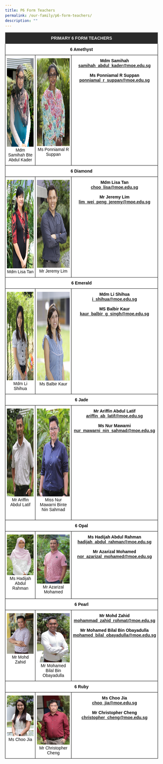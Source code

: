 ```yaml
---
title: P6 Form Teachers
permalink: /our-family/p6-form-teachers/
description: ""
---
```

<style type="text/css">
.tg  {border-collapse:collapse;border-spacing:0;}
.tg td{border-color:black;border-style:solid;border-width:1px;font-family:Arial, sans-serif;font-size:14px;
  overflow:hidden;padding:10px 5px;word-break:normal;}
.tg th{border-color:black;border-style:solid;border-width:1px;font-family:Arial, sans-serif;font-size:14px;
  font-weight:normal;overflow:hidden;padding:10px 5px;word-break:normal;}
.tg .tg-fma3{background-color:#FFF;color:#050505;text-align:center;vertical-align:middle}
.tg .tg-8zvm{background-color:#2A2A2A;border-color:inherit;color:#EEE;font-weight:bold;text-align:center;vertical-align:middle}
.tg .tg-qn16{background-color:#FFF;color:#050505;font-weight:bold;text-align:center;vertical-align:top}
.tg .tg-v9jf{background-color:#FFF;color:#050505;text-align:center;vertical-align:top}
</style>
<table class="tg">
<thead>
  <tr>
    <th class="tg-8zvm" colspan="3"><span style="color:#EEE;background-color:#2A2A2A">PRIMARY 6 FORM TEACHERS</span></th>
  </tr>
</thead>
<tbody>
  <tr>
    <td class="tg-qn16" colspan="3"><strong> 6 Amethyst</strong></td>
  </tr>
  <tr>
    <td class="tg-v9jf"><img src="/images/Mdm Samihah Bte Abdul Kader.jpeg" alt="Mdm Samihah Bte Abdul Kader.JPEG" width="193" height="290">Mdm Samihah Bte Abdul Kader<br></td>
    <td class="tg-v9jf"><img src="/images/Ms Ponniamal R Suppan.jpeg" alt="Ms Ponniamal R Suppan.JPEG" width="191" height="288">Ms Ponniamal R Suppan</td>
    <td class="tg-qn16"><strong> Mdm Samihah</strong><br><a href="mailto:samihah_abdul_kader@moe.edu.sg">samihah_abdul_kader@moe.edu.sg</a><br><br><strong>Ms Ponniamal R Suppan</strong><br><a href="mailto:ponniamal_r_suppan@moe.edu.sg">ponniamal_r_suppan@moe.edu.sg</a></td>
  </tr>
  <tr>
    <td class="tg-fma3" colspan="3"><strong>  6 Diamond </strong> </td>
  </tr>
  <tr>
    <td class="tg-v9jf"><img src="/images/Mrs Lisa Choo.jpeg" alt="Mrs Lisa Choo.JPEG" width="194" height="290">Mdm Lisa Tan<br></td>
    <td class="tg-v9jf"><img src="/images/Mr Jeremy Lim.jpeg" alt="Mr Jeremy Lim.jpeg" width="192" height="288">Mr Jeremy Lim</td>
    <td class="tg-qn16"><strong>Mdm Lisa Tan</strong><br><a href="mailto:choo_lisa@moe.edu.sg">choo_lisa@moe.edu.sg</a><br><br><strong>Mr Jeremy Lim</strong><br><a href="mailto:lim_wei_peng_jeremy@moe.edu.sg">lim_wei_peng_jeremy@moe.edu.sg</a></td>
  </tr>
  <tr>
    <td class="tg-fma3" colspan="3"> <strong> 6 Emerald </strong> </td>
  </tr>
  <tr>
    <td class="tg-v9jf"><img src="/images/Mrs Tan-Li Shi Hua.jpeg" alt="Mrs Tan-Li Shi Hua.jpeg" width="194" height="290">Mdm Li Shihua<br></td>
    <td class="tg-v9jf"><img src="/images/Ms Balbir Kaur.jpg" alt="Ms Balbir Kaur.jpg" width="194" height="291">Ms Balbir Kaur</td>
    <td class="tg-qn16"><strong>Mdm Li Shihua</strong><br><a href="mailto:i_shihua@moe.edu.sg">i_shihua@moe.edu.sg</a><br><br><strong>MS Balbir Kaur</strong><br><a href="mailto:kaur_balbir_g_singh@moe.edu.sg">kaur_balbir_g_singh@moe.edu.sg</a></td>
  </tr>
  <tr>
    <td class="tg-fma3" colspan="3"> <strong> 6 Jade </strong> </td>
  </tr>
  <tr>
    <td class="tg-v9jf"><img src="/images/Mr Ariffin.jpeg" alt="Mr Ariffin.JPEG" width="193" height="288">Mr Ariffin Abdul Latif</td>
    <td class="tg-v9jf"><img src="/images/Miss Nur Mawarni Binte Nin Sahmad.jpeg" alt="Miss Nur Mawarni Binte Nin Sahmad.jpeg" width="193" height="288">Miss Nur Mawarni Binte Nin Sahmad<br><br></td>
    <td class="tg-qn16"><strong>Mr Ariffin Abdul Latif</strong><br><a href="mailto:ariffin_ab_latif@moe.edu.sg">ariffin_ab_latif@moe.edu.sg</a><br><br><strong>Ms Nur Mawarni</strong><br><a href="mailto:nur_mawarni_nin_sahmad@moe.edu.sg">nur_mawarni_nin_sahmad@moe.edu.sg</a></td>
  </tr>
  <tr>
    <td class="tg-fma3" colspan="3"><strong>  6 Opal </strong> </td>
  </tr>
  <tr>
    <td class="tg-v9jf"><img src="/images/Ms Hadijah Abdul Rahman.jpeg" alt="Ms Hadijah Abdul Rahman.JPEG" width="194">Ms Hadijah Abdul Rahman<br><br></td>
    <td class="tg-v9jf"><img src="/images/Mr Azarizal Mohamed.jpeg" alt="Mr Azarizal Mohamed.JPEG" width="194">Mr Azarizal Mohamed</td>
    <td class="tg-qn16"><strong>Ms Hadijah Abdul Rahman</strong><br><a href="mailto:hadijah_abdul_rahman@moe.edu.sg">hadijah_abdul_rahman@moe.edu.sg</a><br><br><strong>Mr Azarizal Mohamed</strong><br><a href="mailto:nor_azarizal_mohamed@moe.edu.sg">nor_azarizal_mohamed@moe.edu.sg</a></td>
  </tr>
  <tr>
    <td class="tg-fma3" colspan="3"> <strong>  6 Pearl </strong></td>
  </tr>
  <tr>
    <td class="tg-v9jf"><img src="/images/Mr Mohd Zahid.jpeg" alt="Mr Mohd Zahid.JPEG" width="194">Mr Mohd Zahid<br></td>
    <td class="tg-v9jf"><img src="/images/Mr Mohamed Bilal Bin Obayadulla.jpeg" alt="Mr Mohamed Bilal Bin Obayadulla.JPEG" width="194">Mr Mohamed Bilal Bin Obayadulla</td>
    <td class="tg-qn16"><strong>Mr Mohd Zahid</strong><br><a href="mailto:mohammad_zahid_rohmat@moe.edu.sg">mohammad_zahid_rohmat@moe.edu.sg</a><br><br><strong>Mr Mohamed Bilal Bin Obayadulla</strong><br><a href="mailto:mohamed_bilal_obayadulla@moe.edu.sg">mohamed_bilal_obayadulla@moe.edu.sg</a><br><br></td>
  </tr>
	  <tr>
    <td class="tg-fma3" colspan="3"> <strong>  6 Ruby </strong></td>
  </tr>
  <tr>
    <td class="tg-v9jf"><img src="/images/Miss Choo Jia Jia.jpeg" alt="Miss Choo Jia Jia.JPEG" width="194">Ms Choo Jia<br></td>
    <td class="tg-v9jf"><img src="/images/Mr Cheng Chuen Yang Christopher.jpeg" alt="Mr Cheng Chuen Yang Christopher.JPEG" width="194">Mr Christopher Cheng</td>
    <td class="tg-qn16"><strong>Ms Choo Jia</strong><br><a href="mailto:choo_jia@moe.edu.sg">choo_jia@moe.edu.sg</a><br><br><strong>Mr Christopher Cheng</strong><br><a href="mailto:christopher_cheng@moe.edu.sg">christopher_cheng@moe.edu.sg</a><br><br></td>
  </tr>
</tbody>
</table>